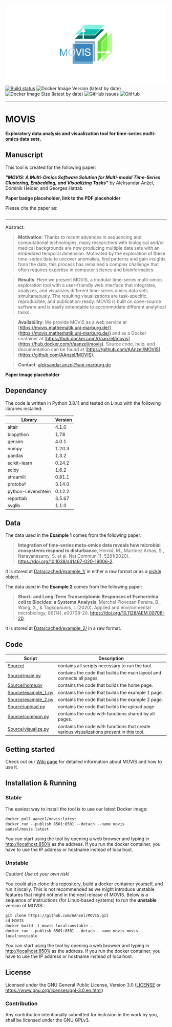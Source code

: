 ![movis_logo_banner](./Source/images/movis_logo_banner.png)
[![Build status](https://github.com/AAnzel/MOVIS/actions/workflows/main.yml/badge.svg)](https://github.com/AAnzel/MOVIS/actions/workflows/main.yml)
![Docker Image Version (latest by date)](https://img.shields.io/docker/v/aanzel/movis)
![Docker Image Size (latest by date)](https://img.shields.io/docker/image-size/aanzel/movis)
![GitHub issues](https://img.shields.io/github/issues-raw/AAnzel/MOVIS)
![GitHub](https://img.shields.io/github/license/AAnzel/MOVIS)

---
# MOVIS

**Exploratory data analysis and visualization tool for time-series multi-omics data sets.**


## Manuscript

This tool is created for the following paper:

***"MOVIS: A Multi-Omics Software Solution for Multi-modal Time-Series Clustering, Embedding, and Visualizing Tasks"*** by Aleksandar Anžel, Dominik Heider, and Georges Hattab

**Paper badge placeholder, link to the PDF placeholder**

Please cite the paper as:
``` Bibtex citation placeholder
```

---
Abstract:

> **Motivation**:
Thanks to recent advances in sequencing and computational technologies, many researchers with biological and/or medical backgrounds are now producing multiple data sets with an embedded temporal dimension. Motivated by the exploration of these time-series data to uncover anomalies, find patterns and gain insights from the data, this process has remained a complex challenge that often requires expertise in computer science and bioinformatics.

>**Results**:
Here we present MOVIS, a modular time-series multi-omics exploration tool with a user-friendly web interface that integrates, analyzes, and visualizes different time-series omics data sets simultaneously. The resulting visualizations are task-specific, reproducible, and publication-ready. MOVIS is built on open-source software and is easily extendable to accommodate different analytical tasks.

>**Availability**:
We provide MOVIS as a web service at [https://movis.mathematik.uni-marburg.de/](https://movis.mathematik.uni-marburg.de/) and as a Docker container at [https://hub.docker.com/r/aanzel/movis](https://hub.docker.com/r/aanzel/movis). Source code, help, and documentation can be found at [https://github.com/AAnzel/MOVIS](https://github.com/AAnzel/MOVIS).

>**Contact**: [aleksandar.anzel@uni-marburg.de](mailto:aleksandar.anzel@uni-marburg.de)

**Paper image placeholder**

## Dependancy

The code is written in Python 3.8.11 and tested on Linux with the following libraries installed:

|Library|Version|
|---|---|
|altair|4.1.0|
|biopython|1.78|
|gensim|4.0.1|
|numpy|1.20.3|
|pandas|1.3.2|
|scikit-learn|0.24.2|
|scipy|1.6.2|
|streamlit|0.81.1|
|protobuf|3.14.0|
|python-Levenshtein|0.12.2|
|reportlab|3.5.67|
|svglib|1.1.0|


## Data
The data used in the **Example 1** comes from the following paper:

> **Integration of time-series meta-omics data reveals how microbial ecosystems respond to disturbance**, Herold, M., Martínez Arbas, S., Narayanasamy, S. et al. Nat Commun 11, 5281(2020).
https://doi.org/10.1038/s41467-020-19006-2.

It is stored at [Data/cached/example_1/](./Data/cached/example_1) in either a raw format or as a [pickle](https://docs.python.org/3/library/pickle.html) object.

The data used in the **Example 2** comes from the following paper:

> **Short- and Long-Term Transcriptomic Responses of Escherichia coli to Biocides: a Systems Analysis**, Merchel Piovesan Pereira, B., Wang, X., & Tagkopoulos, I. (2020). Applied and environmental microbiology, 86(14), e00708-20.
https://doi.org/10.1128/AEM.00708-20.

It is stored at [Data/cached/example_2/](./Data/cached/example_2) in a raw format.


## Code
|Script|Description|
|---|---|
|[Source/](./Source/)|contains all scripts necessary to run the tool.
|[Source/main.py](./Source/main.py)|contains the code that builds the main layout and connects all pages.
|[Source/home.py](./Source/home.py)|contains the code that builds the home page.
|[Source/example_1.py](./Source/example_1.py)|contains the code that builds the example 1 page.
|[Source/example_2.py](./Source/example_2.py)|contains the code that builds the example 2 page.
|[Source/upload.py](./Source/upload.py)|contains the code that builds the upload page.
|[Source/common.py](./Source/common.py)|contains the code with functions shared by all pages.
|[Source/visualize.py](./Source/visualize.py)|contains the code with functions that create various visualizations present in this tool.

## Getting started
Check out our [Wiki page](https://github.com/AAnzel/MOVIS/wiki/0.-Home) for detailed information about MOVIS and how to use it.

## Installation & Running
### Stable
The easiest way to install the tool is to use our latest Docker image:

```
docker pull aanzel/movis:latest
docker run --publish 8501:8501 --detach --name movis aanzel/movis:latest
```


You can start using the tool by opening a web browser and typing in [http://localhost:8501/](http://localhost:8501/) as the address. If you run the docker container, you have to use the IP address or hostname instead of localhost.

### Unstable
*Caution! Use at your own risk!*

You could also clone this repository, build a docker container yourself, and run it locally. This is not recommended as we might introduce unstable features that might not end in the next release of MOVIS. Below is a sequence of instructions (for Linux-based systems) to run the **unstable** version of MOVIS:

```
git clone https://github.com/AAnzel/MOVIS.git
cd MOVIS
docker build -t movis-local:unstable .
docker run --publish 8501:8501 --detach --name movis movis-local:unstable
```

You can start using the tool by opening a web browser and typing in [http://localhost:8501/](http://localhost:8501/) as the address. If you run the docker container, you have to use the IP address or hostname instead of localhost.

## License

Licensed under the GNU General Public License, Version 3.0 ([LICENSE](./LICENSE) or https://www.gnu.org/licenses/gpl-3.0.en.html)

### Contribution

Any contribution intentionally submitted for inclusion in the work by you, shall be licensed under the GNU GPLv3.
